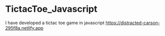 # TictacToe_Javascript
I have developed a tictac toe game in javascript 
https://distracted-carson-295f8a.netlify.app
